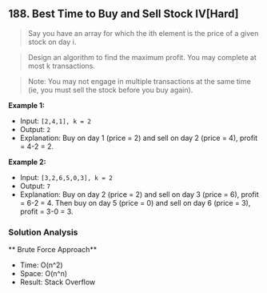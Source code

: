 ## 188. Best Time to Buy and Sell Stock IV[Hard]

> Say you have an array for which the ith element is the price of a given stock on day i.

> Design an algorithm to find the maximum profit. You may complete at most k transactions.

>Note:
You may not engage in multiple transactions at the same time (ie, you must sell the stock before you buy again).

**Example 1:**

- Input: `[2,4,1], k = 2`
- Output: `2`
- Explanation: Buy on day 1 (price = 2) and sell on day 2 (price = 4), profit = 4-2 = 2.

**Example 2:**

- Input: `[3,2,6,5,0,3], k = 2`
- Output: `7`
- Explanation: Buy on day 2 (price = 2) and sell on day 3 (price = 6), profit = 6-2 = 4.
             Then buy on day 5 (price = 0) and sell on day 6 (price = 3), profit = 3-0 = 3.

             
### Solution Analysis

** Brute Force Approach**
> 

- Time: O(n^2)
- Space: O(n^n)
- Result:  Stack Overflow
      
